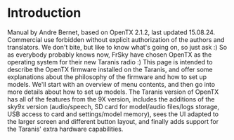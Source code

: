 # Introduction

Manual by Andre Bernet, based on OpenTX 2.1.2, last updated 15.08.24. Commercial use forbidden without explicit authorization of the authors and translators. We don't bite, but like to know what's going on, so just ask :)
So as everybody probably knows now, FrSky have chosen OpenTX as the operating system for their new Taranis radio :)
This page is intended to describe the OpenTX firmware installed on the Taranis, and offer some explanations about the philosophy of the firmware and how to set up models. We'll start with an overview of menu contents, and then go into more details about how to set up models. The Taranis version of OpenTX has all of the features from the 9X version, includes the additions of the sky9x version (audio/speech, SD card for model/audio files/logs storage, USB access to card and settings/model memory), sees the UI adapted to the larger screen and different button layout, and finally adds support for the Taranis' extra hardware capabilities.
